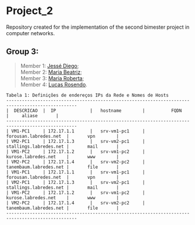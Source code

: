 # Project_2
Repository created for the implementation of the second bimester project in computer networks.


<div class="Componentes">

## Group 3: 
> Member 1: [Jessé Diego](https://github.com/jezzdiego);</br>
> Member 2: [Maria Beatriz](https://github.com/beatrizferreira18);</br>
> Member 3: [Maria Roberta]();</br>
> Member 4: [Lucas Rosendo](https://github.com/LucaRosendo).
<div/>


```
Tabela 1: Definições de endereços IPs da Rede e Nomes de Hosts
-------------------------------------------------------------------------------------------------
|  DESCRICAO  |  IP             |   hostname        |          FQDN          |     aliase       |
-------------------------------------------------------------------------------------------------
| VM1-PC1     | 172.17.1.1      |   srv-vm1-pc1     | forousan.labredes.net  |       vpn        |
| VM2-PC1     | 172.17.1.3      |   srv-vm2-pc1     | stallings.labredes.net |       mail       |
| VM1-PC2     | 172.17.1.2      |   srv-vm1-pc2     | kurose.labredes.net    |       www        |
| VM2-PC2     | 172.17.1.4      |   srv-vm2-pc2     | tanembaum.labredes.net |       file       |
| VM1-PC1     | 172.17.1.1      |   srv-vm1-pc1     | forousan.labredes.net  |       vpn        |
| VM2-PC1     | 172.17.1.3      |   srv-vm2-pc1     | stallings.labredes.net |       mail       |
| VM1-PC2     | 172.17.1.2      |   srv-vm1-pc2     | kurose.labredes.net    |       www        |
| VM2-PC2     | 172.17.1.4      |   srv-vm2-pc2     | tanembaum.labredes.net |       file       |
-------------------------------------------------------------------------------------------------
```
